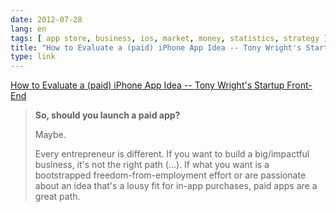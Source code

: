 ```yaml
---
date: 2012-07-28
lang: en
tags: [ app store, business, ios, market, money, statistics, strategy ]
title: "How to Evaluate a (paid) iPhone App Idea -- Tony Wright's Startup Front-End"
type: link
---
```


[How to Evaluate a (paid) iPhone App Idea -- Tony Wright's Startup
Front-End](http://www.tonywright.com/2012/how-to-evaluate-a-paid-iphone-app-idea/)

> **So, should you launch a paid app?**
>
> Maybe.
>
> Every entrepreneur is different. If you want to build a big/impactful
> business, it's not the right path (...). If what you want is a
> bootstrapped freedom-from-employment effort or are passionate about an
> idea that's a lousy fit for in-app purchases, paid apps are a great
> path.

